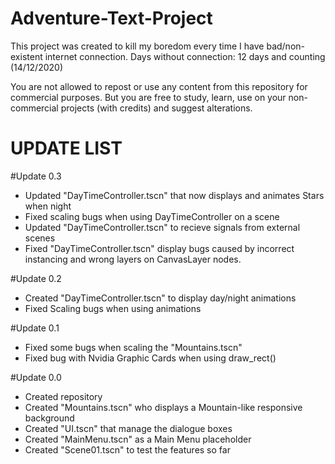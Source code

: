 # Adventure-Text-Project
 This project was created to kill my boredom every time I have bad/non-existent internet connection.
 Days without connection: 12 days and counting (14/12/2020)

 You are not allowed to repost or use any content from this repository for commercial purposes. But you are free to study, learn, use on your non-commercial projects (with credits) and suggest alterations. 

# UPDATE LIST

#Update 0.3
- Updated "DayTimeController.tscn" that now displays and animates Stars when night
- Fixed scaling bugs when using DayTimeController on a scene
- Updated "DayTimeController.tscn" to recieve signals from external scenes
- Fixed "DayTimeController.tscn" display bugs caused by incorrect instancing and wrong layers on CanvasLayer nodes.

#Update 0.2
- Created "DayTimeController.tscn" to display day/night animations
- Fixed Scaling bugs when using animations

#Update 0.1
- Fixed some bugs when scaling the "Mountains.tscn"
- Fixed bug with Nvidia Graphic Cards when using draw_rect()

#Update 0.0
- Created repository
- Created "Mountains.tscn" who displays a Mountain-like responsive background
- Created "UI.tscn" that manage the dialogue boxes
- Created "MainMenu.tscn" as a Main Menu placeholder
- Created "Scene01.tscn" to test the features so far
